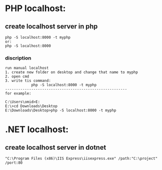 # PHP localhost:

## create localhost server in php
```console
php -S localhost:8000 -t myphp
or:
php -S localhost:8000
```
### discription
```console
run manual localhost
1. create new folder on desktop and change that name to myphp
2. open cmd
3. write tis command:
			php -S localhost:8000 -t myphp
--------------------------------------------------------
for example:

C:\Users\omid>E:
E:\>cd Downloads\Desktop
E:\Downloads\Desktop>php -S localhost:8000 -t myphp
```



# .NET localhost:
## create localhost server in dotnet
```console
"C:\Program Files (x86)\IIS Express\iisexpress.exe" /path:"C:\project" /port:80
```
